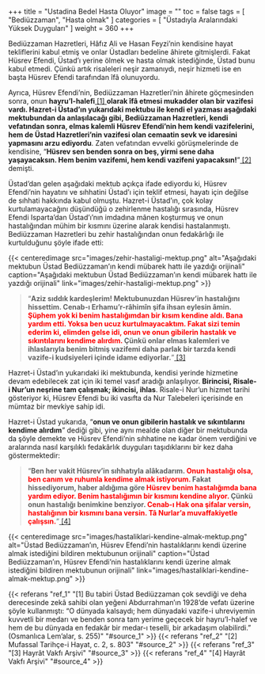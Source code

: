 +++
title = "Ustadina Bedel Hasta Oluyor"
image = ""
toc = false
tags = [
    "Bediüzzaman",
    "Hasta olmak"
]
categories = [
    "Üstadıyla Aralarındaki Yüksek Duyguları"
]
weight = 360
+++

Bediüzzaman Hazretleri, Hâfız Ali ve Hasan Feyzi’nin kendisine hayat tekliflerini kabul etmiş ve onlar Üstadları bedeline âhirete gitmişlerdi. Fakat Hüsrev Efendi, Üstad’ı yerine ölmek ve hasta olmak istediğinde, Üstad bunu kabul etmedi. Çünkü artık risaleleri neşir zamanıydı, neşir hizmeti ise en başta Hüsrev Efendi tarafından îfâ olunuyordu.

Ayrıca, Hüsrev Efendi’nin, Bediüzzaman Hazretleri’nin âhirete göçmesinden sonra, onun  **hayru’l-halefi**<a name="source_1" href="#ref_1"> [1] </a>**olarak îfâ etmesi mukadder olan bir vazifesi vardı. Hazret-i Üstad’ın yukarıdaki mektubu ile kendi el yazması aşağıdaki mektubundan da anlaşılacağı gibi, Bediüzzaman Hazretleri, kendi vefatından sonra, elmas kalemli Hüsrev Efendi’nin hem kendi vazifelerini, hem de Üstad Hazretleri’nin vazifesi olan cemaatin sevk ve idaresini yapmasını arzu ediyordu**. Zaten vefatından evvelki görüşmelerinde de kendisine, “**Hüsrev sen benden sonra on beş, yirmi sene daha yaşayacaksın. Hem benim vazifemi, hem kendi vazifeni yapacaksın!**”<a name="source_2" href="#ref_2"> [2] </a>demişti.

Üstad’dan gelen aşağıdaki mektub açıkça ifade ediyordu ki, Hüsrev Efendi’nin hayatını ve sıhhatini Üstad’ı için teklif etmesi, hayatı için değilse de sıhhati hakkında kabul olmuştu. Hazret-i Üstad’ın, çok kolay kurtulamayacağını düşündüğü o zehirlenme hastalığı sırasında, Hüsrev Efendi Isparta’dan Üstad’ı’nın imdadına mânen koşturmuş ve onun hastalığından mühim bir kısmını üzerine alarak kendisi hastalanmıştı. Bediüzzaman Hazretleri bu zehir hastalığından onun fedakârlığı ile kurtulduğunu şöyle ifade etti:


{{< centeredimage src="images/zehir-hastaligi-mektup.png" 
    alt="Aşağıdaki mektubun Üstad Bediüzzaman’ın kendi mübarek hattı ile yazdığı orijinali"
    caption="Aşağıdaki mektubun Üstad Bediüzzaman’ın kendi mübarek hattı ile yazdığı orijinali"
    link="images/zehir-hastaligi-mektup.png" >}}

>“**Aziz sıddık kardeşlerim! Mektubunuzdan Hüsrev’in hastalığını hissettim. Cenab-ı Erhamu’r-râhimîn şifa ihsan eylesin âmin.  <span style="color:red">Şüphem yok ki benim hastalığımdan bir kısım kendine aldı. Bana yardım etti. Yoksa ben ucuz kurtulmayacaktım. Fakat sizi temin ederim ki, elimden gelse idi, onun ve onun gibilerin hastalık ve sıkıntılarını kendime alırdım. </span> Çünkü onlar elmas kalemleri ve ihlaslarıyla benim bitmiş vazifemi daha parlak bir tarzda kendi vazife-i kudsiyeleri içinde idame ediyorlar.**”<a name="source_3" href="#ref_3"> [3] </a>

Hazret-i Üstad’ın yukarıdaki iki mektubunda, kendisi yerinde hizmetine devam edebilecek zat için iki temel vasıf aradığı anlaşılıyor.  **Birincisi, Risale-i Nur’un neşrine tam çalışmak; ikincisi, ihlas**. Risale-i Nur’un hizmet tarihi gösteriyor ki, Hüsrev Efendi bu iki vasıfta da Nur Talebeleri içerisinde en mümtaz bir mevkiye sahip idi.

Hazret-i Üstad yukarıda, “**onun ve onun gibilerin hastalık ve sıkıntılarını kendime alırdım**” dediği gibi, yine aynı mealde olan diğer bir mektubunda da şöyle demekte ve Hüsrev Efendi’nin sıhhatine ne kadar önem verdiğini ve aralarında nasıl karşılıklı fedakârlık duyguları taşıdıklarını bir kez daha göstermektedir:

>“**Ben her vakit Hüsrev’in sıhhatıyla alâkadarım. <span style="color:red"> Onun hastalığı olsa, ben canım ve ruhumla kendime almak istiyorum. </span>Fakat hissediyorum, haber aldığıma göre <span style="color:red"> Hüsrev benim hastalığımda bana yardım ediyor. Benim hastalığımın bir kısmını kendine alıyor. </span> Çünkü onun hastalığı benimkine benziyor. <span style="color:red"> Cenab-ı Hak ona şifalar versin, hastalığının bir kısmını bana versin. Tâ Nurlar’a muvaffakiyetle çalışsın.</span>**”<a name="source_4" href="#ref_4"> [4] </a>


{{< centeredimage src="images/hastaliklari-kendine-almak-mektup.png" 
    alt="Üstad Bediüzzaman’ın, Hüsrev Efendi’nin hastalıklarını kendi üzerine almak istediğini bildiren mektubunun orijinali"
    caption="Üstad Bediüzzaman’ın, Hüsrev Efendi’nin hastalıklarını kendi üzerine almak istediğini bildiren mektubunun orijinali"
    link="images/hastaliklari-kendine-almak-mektup.png" >}}

{{< referans "ref_1" "[1] Bu tabiri Üstad Bediüzzaman çok sevdiği ve deha derecesinde zekâ sahibi olan yeğeni Abdurrahman’ın 1928’de vefatı üzerine şöyle kullanmıştı: “O dünyada kalsaydı; hem dünyadaki vazife-i uhreviyemin kuvvetli bir medarı ve benden sonra tam yerime geçecek bir hayru’l-halef ve hem de bu dünyada en fedakâr bir medar-ı teselli, bir arkadaşım olabilirdi.” (Osmanlıca Lem’alar, s. 255)" "#source_1" >}}
{{< referans "ref_2" "[2] Mufassal Tarihçe-i Hayat, c. 2, s. 803" "#source_2" >}}
{{< referans "ref_3" "[3] Hayrât Vakfı Arşivi" "#source_3" >}}
{{< referans "ref_4" "[4] Hayrât Vakfı Arşivi" "#source_4" >}}
